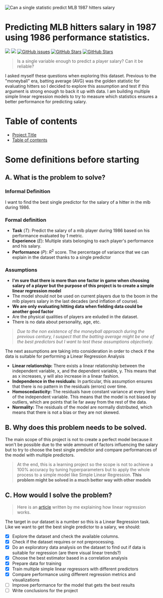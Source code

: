 ![Can a single statistic predict MLB 1987 hitters salary](https://user-images.githubusercontent.com/90852678/170703197-d85c4c3b-dea2-4173-8ca5-2ed72447ad7a.png)
# Predicting MLB hitters salary in 1987 using 1986 performance statistics.

![](https://img.shields.io/badge/Status-Active-green?style=for-the-badge)
![](https://img.shields.io/badge/Complexity-Low-blue?style=for-the-badge)
[![GitHub issues](https://img.shields.io/github/issues/nsqlabs/MLB-Hitters-performance-against-salary-1986?style=for-the-badge)](https://github.com/nsqlabs/MLB-Hitters-performance-against-salary-1986/issues)
[![GitHub Stars](https://img.shields.io/github/stars/nsqlabs/MLB-Hitters-performance-against-salary-1986?style=for-the-badge)](https://github.com/nsqlabs/MLB-Hitters-performance-against-salary-1986/stars)
[![GitHub Stars](https://img.shields.io/github/last-commit/nsqlabs/MLB-Hitters-performance-against-salary-1986?style=for-the-badge)](https://github.com/nsqlabs/MLB-Hitters-performance-against-salary-1986/last-commit)


> Is a single variable enough to predict a player salary?
> Can it be reliable?

I asked myself these questions when exploring this dataset. Previous to the "moneyball" era, batting average (AVG) was the golden statistic for evaluating hitters so I decided to explore this assumption and test if this argument is strong enough to back it up with data. I am building multiple simple linear regression models to try to measure which statistics ensures a better performance for predicting salary.

# Table of contents

- [Project Title](#predicting-mlb-hitters-salary-in-1987-using-1986-performance-statistics)
- [Table of contents](#table-of-contents)

# Some definitions before starting
## A. What is the problem to solve?
### Informal Definition

I want to find the best single predictor for the salary of a hitter in the mlb during 1986.

### Formal definition

- **Task** (_T_): Predict the salary of a mlb player during 1986 based on his performance evaluated by 1 metric.
- **Experience** (_E_): Multiple stats belonging to each player's performance and his salary.
- **Performance** (_P_): $R^2$ score. The percentage of variance that we can explain in the dataset thanks to a single predictor

### Assumptions

- **I'm sure that there is more than one factor in game when choosing salary of a player but the purpose of this project is to create a simple linear regression model**
- The model should not be used on current players due to the boom in the mlb players salary in the last decades (and inflation of course).
- **We are only evaluating hitting data when fielding data could be another good factor**
- Are the physical qualities of players are exluded in the dataset.
- There is no data about personality, age, etc.
> *Due to the non existence of the moneyball approach during the previous century, I suspect that the batting average might be one of the best predictors but I want to test these assumptions objectively.*

The next assumptions are taking into consideration in order to check if the data is suitable for performing a Linear Regression Analysis 

- **Linear relationship:** There exists a linear relationship between the independent variable, x, and the dependent variable, y. This means that as x increases, y will also increase in a linear fashion.
- **Independence in the residuals:** In particular, this assumption ensures that there is no pattern in the residuals (errors) over time.
- **Homoscedasticity:** The residuals have constant variance at every level of the independent variable. This means that the model is not biased by outliers, which are points that lie far away from the rest of the data.
- **Normality:** The residuals of the model are normally distributed, which means that there is not a bias or they are not skewed.

## B. Why does this problem needs to be solved.

The main scope of this project is not to create a perfect model because it won't be possible due to the wide ammount of factors influencing the salary but to try to choose the best single predictor and compare performances of the model with multiple predictors.

> At the end, this is a learning project so the scope is not to achieve a 100% accuracy by tuning hyperparameters but to apply the whole process to a simple model like Simple Linear Regression. **This problem might be solved in a much better way with other models**

## C. How would I solve the problem?

> Here is an [article](https://medium.com/data-and-me/30-days-of-data-science-day-2-simple-linear-regression-5558c20ac0c3) written by me explaining how linear regression works. 

The target in our dataset is a number so this is a Linear Regression task. Like we want to get the best single predictor to a salary, we should:

- [X] Explore the dataset and check the available columns.
- [X] Check if the dataset requires or not preprocessing.
- [X] Do an exploratory data analysis on the dataset to find out if data is suitable for regression (are there visual linear trends?)
- [X] Choose the best estimator based in a correlation analysis
- [X] Prepare data for training
- [X] Train multiple simple linear regressors with different predictors
- [X] Compare performance using different regression metrics and visualizations
- [ ] Improve performance for the model that gets the best results
- [ ] Write conclusions for the project
